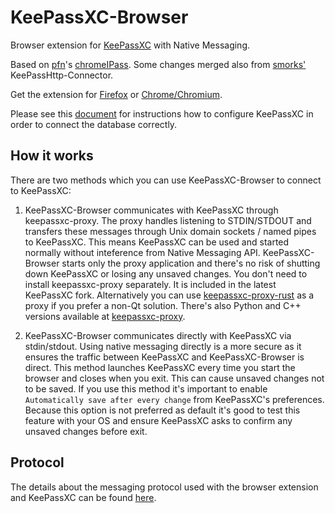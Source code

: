 # KeePassXC-Browser
Browser extension for [KeePassXC](https://keepassxc.org/) with Native Messaging.

Based on [pfn](https://github.com/pfn)'s [chromeIPass](https://github.com/pfn/passifox).
Some changes merged also from [smorks'](https://github.com/smorks/keepasshttp-connector) KeePassHttp-Connector.

Get the extension for [Firefox](https://addons.mozilla.org/en-US/firefox/addon/keepassxc-browser/) or [Chrome/Chromium](hhttps://chrome.google.com/webstore/detail/keepassxc-browser/oboonakemofpalcgghocfoadofidjkkk).

Please see this [document](https://keepassxc.org/docs/keepassxc-browser-migration/) for instructions how to configure KeePassXC in order to connect the database correctly.

## How it works
There are two methods which you can use KeePassXC-Browser to connect to KeePassXC:

1. KeePassXC-Browser communicates with KeePassXC through keepassxc-proxy. The proxy handles listening to STDIN/STDOUT
and transfers these messages through Unix domain sockets / named pipes to KeePassXC. This means KeePassXC can be used and started normally without inteference from
Native Messaging API. KeePassXC-Browser starts only the proxy application and there's no risk of shutting down KeePassXC or losing any unsaved changes. You don't need to install keepassxc-proxy separately. It is included in the latest KeePassXC fork. Alternatively you can use
[keepassxc-proxy-rust](https://github.com/varjolintu/keepassxc-proxy-rust) as a proxy if you prefer a non-Qt solution. There's also Python and C++ versions available at
[keepassxc-proxy](https://github.com/varjolintu/keepassxc-proxy).

2. KeePassXC-Browser communicates directly with KeePassXC via stdin/stdout. Using native messaging directly is a more secure as it ensures the traffic between KeePassXC and KeePassXC-Browser is direct. This method launches KeePassXC every time you start the browser and closes when you exit.
This can cause unsaved changes not to be saved. If you use this method it's important to enable `Automatically save after every change` from KeePassXC's preferences. Because this option is not preferred as default it's good to test this feature with your OS and ensure KeePassXC asks to confirm any unsaved changes before exit.

## Protocol

The details about the messaging protocol used with the browser extension and KeePassXC can be found [here](keepassxc-protocol.md).
